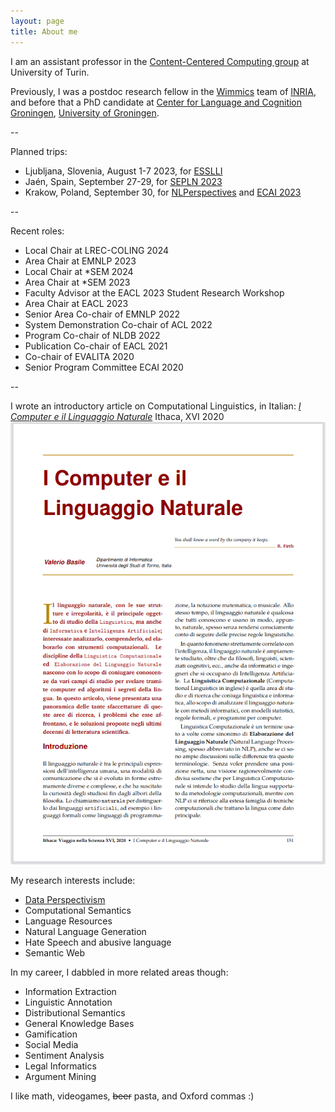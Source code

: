 ```yaml
---
layout: page
title: About me
---
```


I am an assistant professor in the [Content-Centered Computing group](https://cs.unito.it/do/gruppi.pl/Show?_id=453y) at University of Turin.

Previously, I was a postdoc research fellow in the [Wimmics](http://wimmics.inria.fr/) team of [INRIA](http://www.inria.fr), and before that a PhD candidate at [Center for Language and Cognition Groningen](http://www.let.rug.nl/clcg/), [University of Groningen](http://www.rug.nl/).

--

Planned trips:

 * Ljubljana, Slovenia, August 1-7 2023, for [ESSLLI](https://2023.esslli.eu/)
 * Jaén, Spain, September 27-29, for [SEPLN 2023](sepln2023.sepln.org/)
 * Krakow, Poland, September 30, for [NLPerspectives](https://nlperspectives.di.unito.it/w/2nd-workshop-on-perspectivist-approaches-to-nlp/) and [ECAI 2023](https://ecai2023.eu/)
 
--

Recent roles:

 * Local Chair at LREC-COLING 2024 
 * Area Chair at EMNLP 2023 
 * Local Chair at *SEM 2024 
 * Area Chair at *SEM 2023 
 * Faculty Advisor at the EACL 2023 Student Research Workshop
 * Area Chair at EACL 2023 
 * Senior Area Co-chair of EMNLP 2022 
 * System Demonstration Co-chair of ACL 2022 
 * Program Co-chair of NLDB 2022 
 * Publication Co-chair of EACL 2021 
 * Co-chair of EVALITA 2020
 * Senior Program Committee ECAI 2020

--

I wrote an introductory article on Computational Linguistics, in Italian: [*I Computer e il Linguaggio Naturale*](http://ithaca.unisalento.it/nr-16_2020/articolo_IIp_11.pdf) Ithaca, XVI 2020
![I Computer e il Linguaggio Naturale](/images/cln.png)

My research interests include:

* [Data Perspectivism](https://pdai.info)
* Computational Semantics
* Language Resources
* Natural Language Generation
* Hate Speech and abusive language
* Semantic Web

In my career, I dabbled in more related areas though:

* Information Extraction
* Linguistic Annotation
* Distributional Semantics
* General Knowledge Bases
* Gamification
* Social Media
* Sentiment Analysis
* Legal Informatics
* Argument Mining

I like math, videogames, <del>beer</del> pasta, and Oxford commas :)
